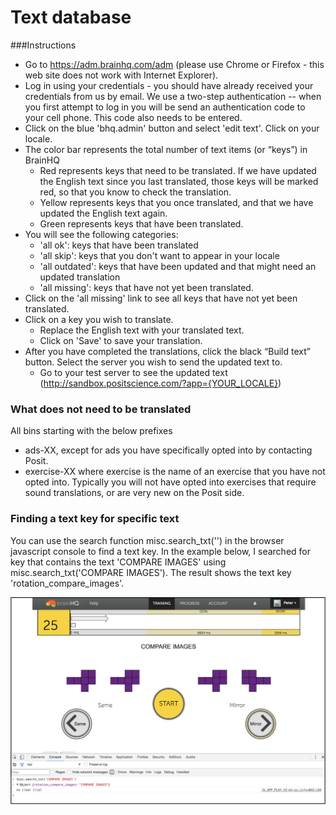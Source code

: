 Text database
=============

###Instructions
* Go to https://adm.brainhq.com/adm (please use Chrome or Firefox - this web site does not work with Internet Explorer).
* Log in using your credentials - you should have already received your credentials from us by email. We use a two-step authentication -- when you first attempt to log in you will be send an authentication code to your cell phone. This code also needs to be entered.
* Click on the blue 'bhq.admin' button and select 'edit text'. Click on your locale.
* The color bar represents the total number of text items (or “keys”) in BrainHQ
    * Red represents keys that need to be translated. If we have updated the English text since you last translated, those keys will be marked red, so that you know to check the translation.
    * Yellow represents keys that you once translated, and that we have updated the English text again.
    * Green represents keys that have been translated.
* You will see the following categories:
    * 'all ok': keys that have been translated
    * 'all skip': keys that you don't want to appear in your locale
    * 'all outdated': keys that have been updated and that might need an updated translation
    * 'all missing': keys that have not yet been translated.  
* Click on the 'all missing' link to see all keys that have not yet been translated.
* Click on a key you wish to translate.
    * Replace the English text with your translated text.
    * Click on 'Save' to save your translation.
* After you have completed the translations, click the black “Build text” button. Select the server you wish to send the updated text to.
    * Go to your test server to see the updated text (http://sandbox.positscience.com/?app={YOUR_LOCALE})

### What does not need to be translated
All bins starting with the below prefixes
* ads-XX, except for ads you have specifically opted into by contacting Posit.
* exercise-XX where exercise is the name of an exercise that you have not opted into. Typically you will not have opted into exercises that require sound translations, or are very new on the Posit side.

### Finding a text key for specific text
You can use the search function misc.search_txt('') in the browser javascript console to find a text key. In the example below, I searched for key that contains the text 'COMPARE IMAGES' using misc.search_txt('COMPARE IMAGES'). The result shows the text key 'rotation_compare_images'. 

[logo]: searchtextexample.png "Search text example"

![alt text](searchtextexample.png "Search text example")

